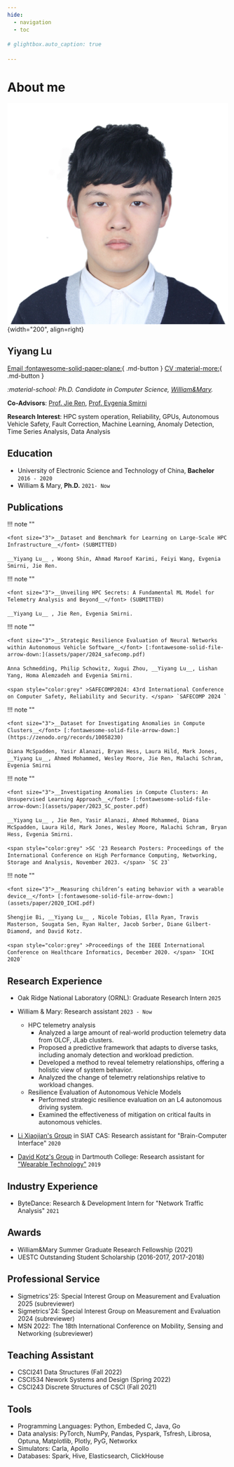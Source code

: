 ```yaml
---
hide:
  - navigation
  - toc

# glightbox.auto_caption: true

---
```


# About me

![portrait](assets/me.jpg){width="200", align=right}
## Yiyang Lu
<!-- ![portrait](assets/me.jpg){width="200px",align=left }  -->
<!-- <img width="15%" style="float: right;"  src="assets/me.jpg"/> -->

[Email :fontawesome-solid-paper-plane:](mailto:ylu21@wm.edu "ylu21 AT wm.edu"){ .md-button } [CV :material-more:](assets/paper/cv.pdf){ .md-button }  


<!-- :material-file-account: [CV](assets/paper/cv.pdf) -->

*:material-school: Ph.D. Candidate in Computer Science, [William&Mary](https://www.wm.edu/as/computerscience/).*

**Co-Advisors**: [Prof. Jie Ren](https://jren73.github.io/), [Prof. Evgenia Smirni](https://www.cs.wm.edu/~esmirni/)

**Research Interest**: HPC system operation, Reliability, GPUs, Autonomous Vehicle Safety, Fault Correction, Machine Learning, Anomaly Detection, Time Series Analysis, Data Analysis

<!-- [:material-email: Email](mailto:ylu21@wm.edu "ylu21 AT wm.edu"){ .md-button } [:simple-googlescholar: Google Scholar](https://scholar.google.com/citations?hl=en&user=tmrnmuUAAAAJ){ .md-button }   -->
<!-- [:material-more: Resume](https://scholar.google.com/citations?hl=en&user=tmrnmuUAAAAJ){ .md-button } -->


## Education
- University of Electronic Science and Technology of China, **Bachelor** `2016 - 2020`
- William & Mary, **Ph.D.** `2021- Now`

## Publications

!!! note ""

    <font size="3">__Dataset and Benchmark for Learning on Large-Scale HPC Infrastructure__</font> (SUBMITTED)

    __Yiyang Lu__ , Woong Shin, Ahmad Maroof Karimi, Feiyi Wang, Evgenia Smirni, Jie Ren.

!!! note ""

    <font size="3">__Unveiling HPC Secrets: A Fundamental ML Model for Telemetry Analysis and Beyond__</font> (SUBMITTED)

    __Yiyang Lu__ , Jie Ren, Evgenia Smirni. 

!!! note ""

    <font size="3">__Strategic Resilience Evaluation of Neural Networks within Autonomous Vehicle Software__</font> [:fontawesome-solid-file-arrow-down:](assets/paper/2024_safecomp.pdf)

    Anna Schmedding, Philip Schowitz, Xugui Zhou, __Yiyang Lu__, Lishan Yang, Homa Alemzadeh and Evgenia Smirni. 

    <span style="color:grey" >SAFECOMP2024: 43rd International Conference on Computer Safety, Reliability and Security. </span> `SAFECOMP 2024 `

!!! note ""

    <font size="3">__Dataset for Investigating Anomalies in Compute Clusters__</font> [:fontawesome-solid-file-arrow-down:](https://zenodo.org/records/10058230)

    Diana McSpadden, Yasir Alanazi, Bryan Hess, Laura Hild, Mark Jones, __Yiyang Lu__, Ahmed Mohammed, Wesley Moore, Jie Ren, Malachi Schram, Evgenia Smirni 

!!! note ""

    <font size="3">__Investigating Anomalies in Compute Clusters: An Unsupervised Learning Approach__</font> [:fontawesome-solid-file-arrow-down:](assets/paper/2023_SC_poster.pdf)

    __Yiyang Lu__ , Jie Ren, Yasir Alanazi, Ahmed Mohammed, Diana McSpadden, Laura Hild, Mark Jones, Wesley Moore, Malachi Schram, Bryan Hess, Evgenia Smirni. 

    <span style="color:grey" >SC '23 Research Posters: Proceedings of the International Conference on High Performance Computing, Networking, Storage and Analysis, November 2023. </span> `SC 23`

!!! note ""

    <font size="3">__Measuring children’s eating behavior with a wearable device__</font> [:fontawesome-solid-file-arrow-down:](assets/paper/2020_ICHI.pdf)

    Shengjie Bi, __Yiyang Lu__ , Nicole Tobias, Ella Ryan, Travis Masterson, Sougata Sen, Ryan Halter, Jacob Sorber, Diane Gilbert-Diamond, and David Kotz. 

    <span style="color:grey" >Proceedings of the IEEE International Conference on Healthcare Informatics, December 2020. </span> `ICHI 2020`

## Research Experience


- Oak Ridge National Laboratory (ORNL): Graduate Research Intern  `2025`
- William & Mary: Research assistant  `2023 - Now`
    - HPC telemetry analysis
        - Analyzed a large amount of real-world production telemetry data from OLCF, JLab clusters.
        - Proposed a predictive framework that adapts to diverse tasks, including anomaly detection and workload prediction.
        - Developed a method to reveal telemetry relationships, offering a holistic view of system behavior.
        - Analyzed the change of telemetry relationships relative to workload changes.
    - Resilience Evaluation of Autonomous Vehicle Models
        - Performed strategic resilience evaluation on an L4 autonomous driving system.
        - Examined the effectiveness of mitigation on critical faults in autonomous vehicles.

- [Li Xiaojian's Group](http://bcbdi.siat.ac.cn/index.php/member/showMember/nid/13.shtml) in SIAT CAS: Research assistant for "Brain-Computer Interface" `2020`
- [David Kotz's Group](https://www.cs.dartmouth.edu/~dfk/) in Dartmouth College: Research assistant for ["Wearable Technology"](https://auracle-project.org/) `2019`

## Industry Experience

- ByteDance: Research & Development Intern for "Network Traffic Analysis" `2021`


## Awards
- William&Mary Summer Graduate Research Fellowship (2021)
- UESTC Outstanding Student Scholarship (2016-2017, 2017-2018)

## Professional Service
- Sigmetrics'25: Special Interest Group on Measurement and Evaluation 2025 (subreviewer)
- Sigmetrics'24: Special Interest Group on Measurement and Evaluation 2024 (subreviewer)
- MSN 2022: The 18th International Conference on Mobility, Sensing and Networking (subreviewer)

## Teaching Assistant
- CSCI241 Data Structures (Fall 2022)
- CSCI534 Nework Systems and Design (Spring 2022)
- CSCI243 Discrete Structures of CSCI (Fall 2021)

## Tools
 - Programming Languages: Python, Embeded C, Java, Go
 - Data analysis: PyTorch, NumPy, Pandas, Pyspark, Tsfresh, Librosa, Optuna, Matplotlib, Plotly, PyG, Networkx
 - Simulators: Carla, Apollo
 - Databases: Spark, Hive, Elasticsearch, ClickHouse